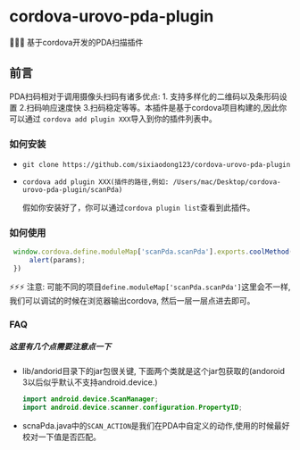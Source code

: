 # cordova-urovo-pda-plugin
 🎉🎉🎉 基于cordova开发的PDA扫描插件 

## 前言
   PDA扫码相对于调用摄像头扫码有诸多优点: 1. 支持多样化的二维码以及条形码设置 2.扫码响应速度快 3.扫码稳定等等。本插件是基于cordova项目构建的,因此你可以通过 ``` cordova add plugin XXX ```导入到你的插件列表中。


### 如何安装
 -  ``` git clone https://github.com/sixiaodong123/cordova-urovo-pda-plugin ```   
 -  ``` cordova add plugin XXX(插件的路径,例如: /Users/mac/Desktop/cordova-urovo-pda-plugin/scanPda)  ```
  
  
    假如你安装好了，你可以通过```cordova plugin list```查看到此插件。


###  如何使用

 ```js
  window.cordova.define.moduleMap['scanPda.scanPda'].exports.coolMethod('start', function(params) {
      alert(params);
  })
 ```

 ⚡⚡⚡ 注意: 可能不同的项目``` define.moduleMap['scanPda.scanPda'] ```这里会不一样,我们可以调试的时候在浏览器输出cordova, 然后一层一层点进去即可。


 ### FAQ
  ##### 这里有几个点需要注意点一下 
  - lib/andorid目录下的jar包很关键, 下面两个类就是这个jar包获取的(andoroid 3以后似乎默认不支持android.device.)
      ```java
      import android.device.ScanManager;
      import android.device.scanner.configuration.PropertyID;
      ```
  -  scnaPda.java中的``` SCAN_ACTION ```是我们在PDA中自定义的动作,使用的时候最好校对一下值是否匹配。
